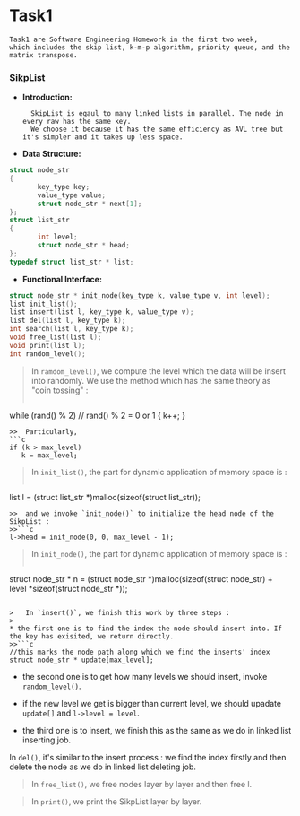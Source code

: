 # Task1 #

    Task1 are Software Engineering Homework in the first two week, 
    which includes the skip list, k-m-p algorithm, priority queue, and the matrix transpose.
    
### SikpList ###
* **Introduction:**
    
		SkipList is eqaul to many linked lists in parallel. The node in every raw has the same key. 
		We choose it because it has the same efficiency as AVL tree but it's simpler and it takes up less space.

* **Data Structure:**

 ```c
struct node_str
{
		key_type key;  
		value_type value;  
		struct node_str * next[1];	
};
struct list_str
{
		int level;     
		struct node_str * head;
};
typedef struct list_str * list;
 ```
	
	
* **Functional Interface:**

 ```c
struct node_str * init_node(key_type k, value_type v, int level);         
list init_list();
list insert(list l, key_type k, value_type v);
list del(list l, key_type k);
int search(list l, key_type k);
void free_list(list l);
void print(list l);
int random_level();      
```

>	In `ramdom_level()`, we compute the level which the data will be insert into randomly.
>	We use the method which has the same theory as "coin tossing" :
>>```c
while (rand() % 2)    // rand() % 2 = 0 or 1
{
	k++;
}
 ```
>> 	Particularly,
```c
if (k > max_level)
	k = max_level;
```

>	In `init_list()`, the part for dynamic application of memory space is :
>>```c
list l = (struct list_str *)malloc(sizeof(struct list_str));
```
>>	and we invoke `init_node()` to initialize the head node of the SikpList :
>>```c
l->head = init_node(0, 0, max_level - 1);
```

>	In `init_node()`, the part for dynamic application of memory space is :
>>```c
struct node_str * n = (struct node_str *)malloc(sizeof(struct node_str) + level *sizeof(struct node_str *));
```
    
>	In `insert()`, we finish this work by three steps :
> 
* the first one is to find the index the node should insert into. If the key has exisited, we return directly.
>>```c
//this marks the node path along which we find the inserts' index
struct node_str * update[max_level];  
```
> 	
* the second one is to get how many levels we should insert, invoke `random_level()`.
> 
* if the new level we get is bigger than current level, we should upadate `update[]` and `l->level = level`.
> 
* the third one is to insert, we finish this as the same as we do in linked list inserting job.

> 
In `del()`, it's similar to the insert process : 
we find the index firstly and then delete the node as we do in linked list deleting job.

>	In `free_list()`, we free nodes layer by layer and then free l.

>	In `print()`, we print the SikpList layer by layer.

